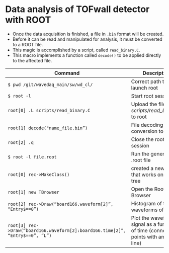 # Data analysis of TOFwall detector with ROOT

- Once the data acquisition is finished, a file in ```.bin``` format will be created.
- Before it can be read and manipulated for analysis, it must be converted to a ROOT file.
- This magic is accomplished by a script, called ```read_binary.C```.
- This macro implements a function called ```decode()``` to be applied directly to the affected file.

| Command | Description |
| --- | --- |
| `$ pwd /git/wavedaq_main/sw/wd_cl/`                                               | Correct path to launch root |
| `$ root -l`                                                                       | Start root session |
| `root[0] .L scripts/read_binary.C`                                                | Upload the file *scripts/read_binary.C* to root |
| `root[1] decode("name_file.bin”)`                                                 | File decoding and conversion to .root |
| `root[2] .q`                                                                      | Close the root session |
| `$ root -l file.root`                                                             | Run the generated .root file |
| `root[0] rec->MakeClass()`                                                        | created a new macro that works on any tree |
| `root[1] new TBrowser`                                                            | Open the Root Browser |
| `root[2] rec->Draw(“board166.waveform[2]”, “Entry$==0”)`                          | Histogram of the waveforms of ch2 |
| `root[3] rec->Draw(“board166.waveform[2]:board166.time[2]”, “Entry$==0”, “L”)`    | Plot the waveform signal as a function of time (connect the points with an "L" line) |



